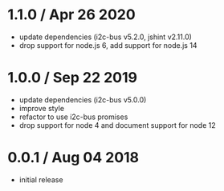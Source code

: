 1.1.0 / Apr 26 2020
===================

  * update dependencies (i2c-bus v5.2.0, jshint v2.11.0)
  * drop support for node.js 6, add support for node.js 14

1.0.0 / Sep 22 2019
===================

  * update dependencies (i2c-bus v5.0.0)
  * improve style
  * refactor to use i2c-bus promises
  * drop support for node 4 and document support for node 12

0.0.1 / Aug 04 2018
===================

  * initial release

